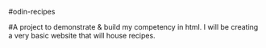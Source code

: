 #odin-recipes

#A project to demonstrate & build my competency in html. I will be creating a very basic website that will house recipes.